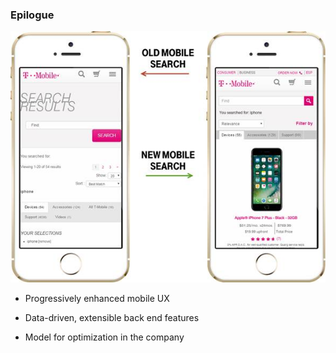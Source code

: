 ### Epilogue
![comparison-image](slides/comparison.jpg)


- Progressively enhanced mobile UX


- Data-driven, extensible back end features


- Model for optimization in the company
